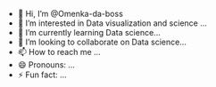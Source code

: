 - 👋 Hi, I’m @Omenka-da-boss
- 👀 I’m interested in Data visualization and science ...
- 🌱 I’m currently learning Data science...
- 💞️ I’m looking to collaborate on Data science...
- 📫 How to reach me ...
- 😄 Pronouns: ...
- ⚡ Fun fact: ...

<!---
Omenka-da-boss/Omenka-da-boss is a ✨ special ✨ repository because its `README.md` (this file) appears on your GitHub profile.
You can click the Preview link to take a look at your changes.
--->

